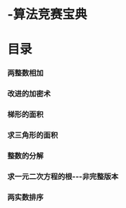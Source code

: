# -算法竞赛宝典
# 目录
### 两整数相加
### 改进的加密术
### 梯形的面积
### 求三角形的面积
### 整数的分解
### 求一元二次方程的根---非完整版本
### 两实数排序
